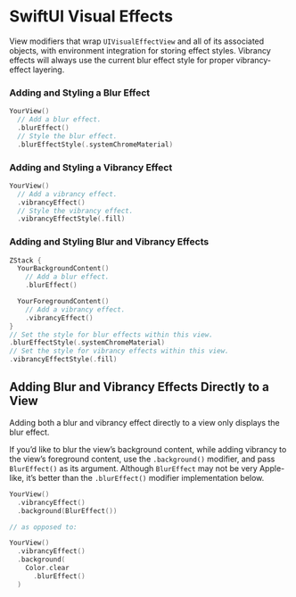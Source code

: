 # SwiftUI Visual Effects

View modifiers that wrap `UIVisualEffectView` and all of its associated objects, with environment integration for storing effect styles. Vibrancy effects will always use the current blur effect style for proper vibrancy-effect layering.

### Adding and Styling a Blur Effect
```swift
YourView()
  // Add a blur effect.
  .blurEffect()
  // Style the blur effect.
  .blurEffectStyle(.systemChromeMaterial)
```

### Adding and Styling a Vibrancy Effect
```swift
YourView()
  // Add a vibrancy effect.
  .vibrancyEffect()
  // Style the vibrancy effect.
  .vibrancyEffectStyle(.fill)
```

### Adding and Styling Blur and Vibrancy Effects
```swift
ZStack {
  YourBackgroundContent()
    // Add a blur effect.
    .blurEffect()

  YourForegroundContent()
    // Add a vibrancy effect.
    .vibrancyEffect()
}
// Set the style for blur effects within this view.
.blurEffectStyle(.systemChromeMaterial)
// Set the style for vibrancy effects within this view.
.vibrancyEffectStyle(.fill)
```

## Adding Blur and Vibrancy Effects Directly to a View

Adding both a blur and vibrancy effect directly to a view only displays the blur effect.

If you’d like to blur the view’s background content, while adding vibrancy to the view’s foreground content, use the `.background()` modifier, and pass `BlurEffect()` as its argument. Although `BlurEffect` may not be very Apple-like, it’s better than the `.blurEffect()` modifier implementation below.

```swift
YourView()
  .vibrancyEffect()
  .background(BlurEffect())

// as opposed to:

YourView()
  .vibrancyEffect()
  .background(
    Color.clear
      .blurEffect()
  )
```
